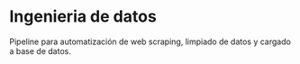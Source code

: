# Ingenieria de datos
Pipeline para automatización de web scraping, limpiado de datos y cargado a base de datos.
